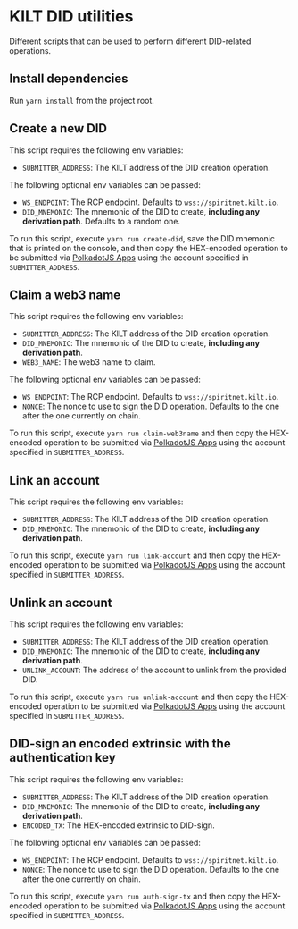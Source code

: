 # KILT DID utilities

Different scripts that can be used to perform different DID-related operations.

## Install dependencies

Run `yarn install` from the project root.

## Create a new DID

This script requires the following env variables:

- `SUBMITTER_ADDRESS`: The KILT address of the DID creation operation.

The following optional env variables can be passed:

- `WS_ENDPOINT`: The RCP endpoint. Defaults to `wss://spiritnet.kilt.io`.
- `DID_MNEMONIC`: The mnemonic of the DID to create, **including any derivation path**. Defaults to a random one.

To run this script, execute `yarn run create-did`, save the DID mnemonic that is printed on the console, and then copy the HEX-encoded operation to be submitted via [PolkadotJS Apps](https://polkadot.js.org/apps/#/) using the account specified in `SUBMITTER_ADDRESS`.

## Claim a web3 name

This script requires the following env variables:

- `SUBMITTER_ADDRESS`: The KILT address of the DID creation operation.
- `DID_MNEMONIC`: The mnemonic of the DID to create, **including any derivation path**.
- `WEB3_NAME`: The web3 name to claim.

The following optional env variables can be passed:

- `WS_ENDPOINT`: The RCP endpoint. Defaults to `wss://spiritnet.kilt.io`.
- `NONCE`: The nonce to use to sign the DID operation. Defaults to the one after the one currently on chain.

To run this script, execute `yarn run claim-web3name` and then copy the HEX-encoded operation to be submitted via [PolkadotJS Apps](https://polkadot.js.org/apps/#/) using the account specified in `SUBMITTER_ADDRESS`.

## Link an account

This script requires the following env variables:

- `SUBMITTER_ADDRESS`: The KILT address of the DID creation operation.
- `DID_MNEMONIC`: The mnemonic of the DID to create, **including any derivation path**.

To run this script, execute `yarn run link-account` and then copy the HEX-encoded operation to be submitted via [PolkadotJS Apps](https://polkadot.js.org/apps/#/) using the account specified in `SUBMITTER_ADDRESS`.

## Unlink an account

This script requires the following env variables:

- `SUBMITTER_ADDRESS`: The KILT address of the DID creation operation.
- `DID_MNEMONIC`: The mnemonic of the DID to create, **including any derivation path**.
- `UNLINK_ACCOUNT`: The address of the account to unlink from the provided DID.

To run this script, execute `yarn run unlink-account` and then copy the HEX-encoded operation to be submitted via [PolkadotJS Apps](https://polkadot.js.org/apps/#/) using the account specified in `SUBMITTER_ADDRESS`.

## DID-sign an encoded extrinsic with the authentication key

This script requires the following env variables:

- `SUBMITTER_ADDRESS`: The KILT address of the DID creation operation.
- `DID_MNEMONIC`: The mnemonic of the DID to create, **including any derivation path**.
- `ENCODED_TX`: The HEX-encoded extrinsic to DID-sign.

The following optional env variables can be passed:

- `WS_ENDPOINT`: The RCP endpoint. Defaults to `wss://spiritnet.kilt.io`.
- `NONCE`: The nonce to use to sign the DID operation. Defaults to the one after the one currently on chain.

To run this script, execute `yarn run auth-sign-tx` and then copy the HEX-encoded operation to be submitted via [PolkadotJS Apps](https://polkadot.js.org/apps/#/) using the account specified in `SUBMITTER_ADDRESS`.